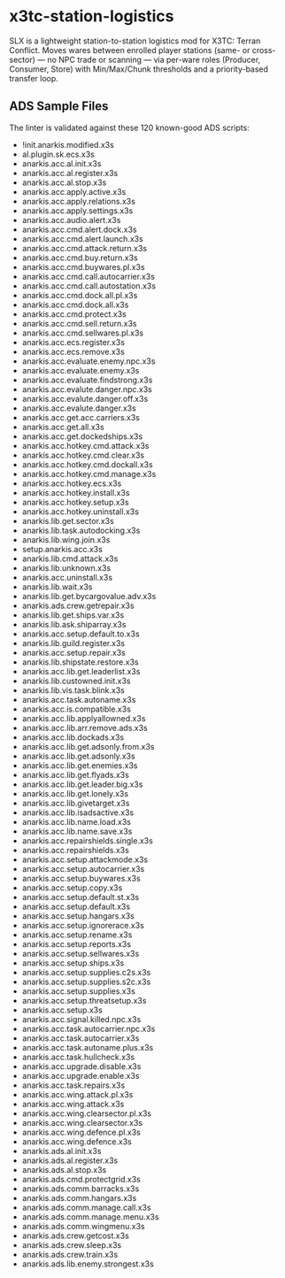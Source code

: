 # x3tc-station-logistics
SLX is a lightweight station-to-station logistics mod for X3TC: Terran Conflict. Moves wares between enrolled player stations (same- or cross-sector) — no NPC trade or scanning — via per-ware roles (Producer, Consumer, Store) with Min/Max/Chunk thresholds and a priority-based transfer loop.

## ADS Sample Files
The linter is validated against these 120 known-good ADS scripts:

- !init.anarkis.modified.x3s
- al.plugin.sk.ecs.x3s
- anarkis.acc.al.init.x3s
- anarkis.acc.al.register.x3s
- anarkis.acc.al.stop.x3s
- anarkis.acc.apply.active.x3s
- anarkis.acc.apply.relations.x3s
- anarkis.acc.apply.settings.x3s
- anarkis.acc.audio.alert.x3s
- anarkis.acc.cmd.alert.dock.x3s
- anarkis.acc.cmd.alert.launch.x3s
- anarkis.acc.cmd.attack.return.x3s
- anarkis.acc.cmd.buy.return.x3s
- anarkis.acc.cmd.buywares.pl.x3s
- anarkis.acc.cmd.call.autocarrier.x3s
- anarkis.acc.cmd.call.autostation.x3s
- anarkis.acc.cmd.dock.all.pl.x3s
- anarkis.acc.cmd.dock.all.x3s
- anarkis.acc.cmd.protect.x3s
- anarkis.acc.cmd.sell.return.x3s
- anarkis.acc.cmd.sellwares.pl.x3s
- anarkis.acc.ecs.register.x3s
- anarkis.acc.ecs.remove.x3s
- anarkis.acc.evaluate.enemy.npc.x3s
- anarkis.acc.evaluate.enemy.x3s
- anarkis.acc.evaluate.findstrong.x3s
- anarkis.acc.evalute.danger.npc.x3s
- anarkis.acc.evalute.danger.off.x3s
- anarkis.acc.evalute.danger.x3s
- anarkis.acc.get.acc.carriers.x3s
- anarkis.acc.get.all.x3s
- anarkis.acc.get.dockedships.x3s
- anarkis.acc.hotkey.cmd.attack.x3s
- anarkis.acc.hotkey.cmd.clear.x3s
- anarkis.acc.hotkey.cmd.dockall.x3s
- anarkis.acc.hotkey.cmd.manage.x3s
- anarkis.acc.hotkey.ecs.x3s
- anarkis.acc.hotkey.install.x3s
- anarkis.acc.hotkey.setup.x3s
- anarkis.acc.hotkey.uninstall.x3s
- anarkis.lib.get.sector.x3s
- anarkis.lib.task.autodocking.x3s
- anarkis.lib.wing.join.x3s
- setup.anarkis.acc.x3s
- anarkis.lib.cmd.attack.x3s
- anarkis.lib.unknown.x3s
- anarkis.acc.uninstall.x3s
- anarkis.lib.wait.x3s
- anarkis.lib.get.bycargovalue.adv.x3s
- anarkis.ads.crew.getrepair.x3s
- anarkis.lib.get.ships.var.x3s
- anarkis.lib.ask.shiparray.x3s
- anarkis.acc.setup.default.to.x3s
- anarkis.lib.guild.register.x3s
- anarkis.acc.setup.repair.x3s
- anarkis.lib.shipstate.restore.x3s
- anarkis.acc.lib.get.leaderlist.x3s
- anarkis.lib.custowned.init.x3s
- anarkis.lib.vis.task.blink.x3s
- anarkis.acc.task.autoname.x3s
- anarkis.acc.is.compatible.x3s
- anarkis.acc.lib.applyallowned.x3s
- anarkis.acc.lib.arr.remove.ads.x3s
- anarkis.acc.lib.dockads.x3s
- anarkis.acc.lib.get.adsonly.from.x3s
- anarkis.acc.lib.get.adsonly.x3s
- anarkis.acc.lib.get.enemies.x3s
- anarkis.acc.lib.get.flyads.x3s
- anarkis.acc.lib.get.leader.big.x3s
- anarkis.acc.lib.get.lonely.x3s
- anarkis.acc.lib.givetarget.x3s
- anarkis.acc.lib.isadsactive.x3s
- anarkis.acc.lib.name.load.x3s
- anarkis.acc.lib.name.save.x3s
- anarkis.acc.repairshields.single.x3s
- anarkis.acc.repairshields.x3s
- anarkis.acc.setup.attackmode.x3s
- anarkis.acc.setup.autocarrier.x3s
- anarkis.acc.setup.buywares.x3s
- anarkis.acc.setup.copy.x3s
- anarkis.acc.setup.default.st.x3s
- anarkis.acc.setup.default.x3s
- anarkis.acc.setup.hangars.x3s
- anarkis.acc.setup.ignorerace.x3s
- anarkis.acc.setup.rename.x3s
- anarkis.acc.setup.reports.x3s
- anarkis.acc.setup.sellwares.x3s
- anarkis.acc.setup.ships.x3s
- anarkis.acc.setup.supplies.c2s.x3s
- anarkis.acc.setup.supplies.s2c.x3s
- anarkis.acc.setup.supplies.x3s
- anarkis.acc.setup.threatsetup.x3s
- anarkis.acc.setup.x3s
- anarkis.acc.signal.killed.npc.x3s
- anarkis.acc.task.autocarrier.npc.x3s
- anarkis.acc.task.autocarrier.x3s
- anarkis.acc.task.autoname.plus.x3s
- anarkis.acc.task.hullcheck.x3s
- anarkis.acc.upgrade.disable.x3s
- anarkis.acc.upgrade.enable.x3s
- anarkis.acc.task.repairs.x3s
- anarkis.acc.wing.attack.pl.x3s
- anarkis.acc.wing.attack.x3s
- anarkis.acc.wing.clearsector.pl.x3s
- anarkis.acc.wing.clearsector.x3s
- anarkis.acc.wing.defence.pl.x3s
- anarkis.acc.wing.defence.x3s
- anarkis.ads.al.init.x3s
- anarkis.ads.al.register.x3s
- anarkis.ads.al.stop.x3s
- anarkis.ads.cmd.protectgrid.x3s
- anarkis.ads.comm.barracks.x3s
- anarkis.ads.comm.hangars.x3s
- anarkis.ads.comm.manage.call.x3s
- anarkis.ads.comm.manage.menu.x3s
- anarkis.ads.comm.wingmenu.x3s
- anarkis.ads.crew.getcost.x3s
- anarkis.ads.crew.sleep.x3s
- anarkis.ads.crew.train.x3s
- anarkis.ads.lib.enemy.strongest.x3s
